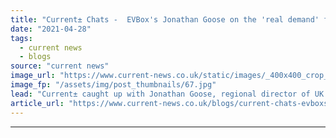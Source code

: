 ```yaml
---
title: "Current± Chats -  EVBox's Jonathan Goose on the 'real demand' for pre-bookable park and charge spaces"
date: "2021-04-28"
tags: 
  - current news
  - blogs
source: "current news"
image_url: "https://www.current-news.co.uk/static/images/_400x400_crop_center-center/Holiday-Inn-Express-Bicester-chargers-image-EVBox.jpg"
image_fp: "/assets/img/post_thumbnails/67.jpg"
lead: "Current± ​caught up with Jonathan Goose, regional director of UK and Ireland at EVBox, to talk about reducing anxiety through pre-bookable spaces and how it is currently 'bananas' in the charging business."
article_url: "https://www.current-news.co.uk/blogs/current-chats-evboxs-jonathan-goose-on-the-real-demand-for-pre-bookable-park-and-charge-spaces?utm_source=rss-feeds&utm_medium=rss&utm_campaign=rss"
---
```


---
